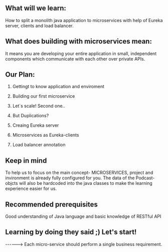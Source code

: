 ## What will we learn:
How to split a monolith java application to microservices with help of Eureka server, clients and load balancer.

## What does building with microservices mean:
It means you are developing your entire application in small, independent components which communicate with each other over private APIs. 

## Our Plan:
1) Gettingt to know application and enviroment

2) Building our first microservice

3) Let´s scale! Second one..

4) But Duplications?

5) Creaing Eureka server

6) Microservices as Eureka-clients

7) Load balancer annotation

## Keep in mind
To help us to focus on the main concept- MICROSERVICES, project and invironment is already fully configured for you. The data of the Podcast-objcts will also be hardcoded into the java classes to make the learning experience easier for us. 

## Recommended prerequisites
Good understanding of Java language and basic knowledge of RESTful API

## Learning by doing they said ;) Let's start!


 ------> Each micro-service should perform a single business requirement.
